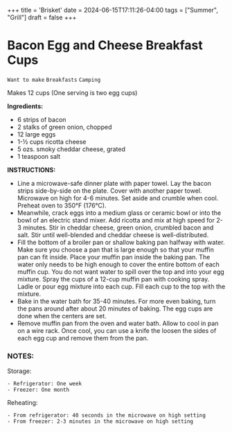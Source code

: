 +++
title = 'Brisket'
date = 2024-06-15T17:11:26-04:00
tags = ["Summer", "Grill"]
draft = false
+++
# Bacon Egg and Cheese Breakfast Cups

`Want to make` `Breakfasts` `Camping`

Makes 12 cups (One serving is two egg cups)

**Ingredients:**

- 6 strips of bacon
- 2 stalks of green onion, chopped
- 12 large eggs
- 1-½ cups ricotta cheese
- 5 ozs. smoky cheddar cheese, grated
- 1 teaspoon salt 

**INSTRUCTIONS:**

- Line a microwave-safe dinner plate with paper towel. Lay the bacon strips side-by-side on the plate. Cover with another paper towel. Microwave on high for 4-6 minutes. Set aside and crumble when cool.
    Preheat oven to 350°F (176°C).
- Meanwhile, crack eggs into a medium glass or ceramic bowl or into the bowl of an electric stand mixer. Add ricotta and mix at high speed for 2-3 minutes. Stir in cheddar cheese, green onion, crumbled bacon and salt. Stir until well-blended and cheddar cheese is well-distributed.
- Fill the bottom of a broiler pan or shallow baking pan halfway with water. Make sure you choose a pan that is large enough so that your muffin pan can fit inside. Place your muffin pan inside the baking pan. The water only needs to be high enough to cover the entire bottom of each muffin cup. You do not want water to spill over the top and into your egg mixture.
    Spray the cups of a 12-cup muffin pan with cooking spray. Ladle or pour egg mixture into each cup. Fill each cup to the top with the mixture.
- Bake in the water bath for 35-40 minutes. For more even baking, turn the pans around after about 20 minutes of baking. The egg cups are done when the centers are set.
- Remove muffin pan from the oven and water bath. Allow to cool in pan on a wire rack. Once cool, you can use a knife the loosen the sides of each egg cup and remove them from the pan.

### NOTES:

Storage:

    - Refrigerator: One week
    - Freezer: One month

Reheating:

    - From refrigerator: 40 seconds in the microwave on high setting
    - From freezer: 2-3 minutes in the microwave on high setting
